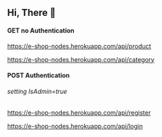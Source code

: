 ## Hi, There 👋 


<p align=center> 
 
 ####  GET no Authentication
<a href="https://e-shop-nodes.herokuapp.com/api/product">https://e-shop-nodes.herokuapp.com/api/product</a>

<a href="https://e-shop-nodes.herokuapp.com/api/category">https://e-shop-nodes.herokuapp.com/api/category</a>
 
#### POST Authentication
 
 ###### setting IsAdmin=true

<a href="https://e-shop-nodes.herokuapp.com/api/register">https://e-shop-nodes.herokuapp.com/api/register</a>

<a href="https://e-shop-nodes.herokuapp.com/api/login">https://e-shop-nodes.herokuapp.com/api/login</a>

  
</p>
